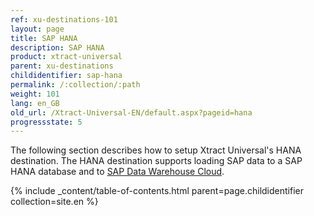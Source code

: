 ```yaml
---
ref: xu-destinations-101
layout: page
title: SAP HANA
description: SAP HANA
product: xtract-universal
parent: xu-destinations
childidentifier: sap-hana
permalink: /:collection/:path
weight: 101
lang: en_GB
old_url: /Xtract-Universal-EN/default.aspx?pageid=hana
progressstate: 5
---
```


The following section describes how to setup Xtract Universal's HANA destination.
The HANA destination supports loading SAP data to a SAP HANA database and to [SAP Data Warehouse Cloud](https://saphanajourney.com/data-warehouse-cloud/). <br>


{% include _content/table-of-contents.html parent=page.childidentifier collection=site.en %}
